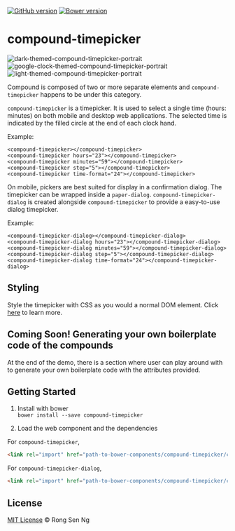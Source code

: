 [![GitHub version](https://badge.fury.io/gh/motss%2Fcompound-timepicker.svg)](https://badge.fury.io/gh/motss%2Fcompound-timepicker)
[![Bower version](https://badge.fury.io/bo/compound-timepicker.svg)](https://badge.fury.io/bo/compound-timepicker)

compound-timepicker
============

![dark-themed-compound-timepicker-portrait](https://cloud.githubusercontent.com/assets/10607759/10778479/b10e64b6-7d61-11e5-992a-cf0fd0fb8563.png)
![google-clock-themed-compound-timepicker-portrait](https://cloud.githubusercontent.com/assets/10607759/10778483/b15857ce-7d61-11e5-8321-c05ae856acea.png)
![light-themed-compound-timepicker-portrait](https://cloud.githubusercontent.com/assets/10607759/10778482/b11911d6-7d61-11e5-8637-9f8bcc2d4ffb.png)
<!-- ![dark-themed-compound-timepicker](https://cloud.githubusercontent.com/assets/10607759/10778478/b10ac90a-7d61-11e5-8109-da9604aebfbc.png)
![google-clock-themed-compound-timepicker](https://cloud.githubusercontent.com/assets/10607759/10778480/b1169a3c-7d61-11e5-9213-ac88ff999028.png)
![light-themed-compound-timepicker](https://cloud.githubusercontent.com/assets/10607759/10778481/b1175314-7d61-11e5-8bae-f0f2ae0d7c26.png) -->

Compound is composed of two or more separate elements and `compound-timepicker` happens to be under this category.

`compound-timepicker` is a timepicker. It is used to select a single time (hours: minutes) on both mobile and desktop web applications.
The selected time is indicated by the filled circle at the end of each clock hand.

Example:

    <compound-timepicker></compound-timepicker>
    <compound-timepicker hours="23"></compound-timepicker>
    <compound-timepicker minutes="59"></compound-timepicker>
    <compound-timepicker step="5"></compound-timepicker>
    <compound-timepicker time-format="24"></compound-timepicker>

On mobile, pickers are best suited for display in a confirmation dialog. The timepicker can be wrapped inside a `paper-dialog`. `compound-timepicker-dialog` is created alongside `compound-timepicker` to provide a easy-to-use dialog timepicker.

Example:

    <compound-timepicker-dialog></compound-timepicker-dialog>
    <compound-timepicker-dialog hours="23"></compound-timepicker-dialog>
    <compound-timepicker-dialog minutes="59"></compound-timepicker-dialog>
    <compound-timepicker-dialog step="5"></compound-timepicker-dialog>
    <compound-timepicker-dialog time-format="24"></compound-timepicker-dialog>

## Styling

Style the timepicker with CSS as you would a normal DOM element.
Click [here](http://motss.github.io/compound-timepicker/components/compound-timepicker/index.html#styling) to learn more.

## Coming Soon! Generating your own boilerplate code of the compounds

At the end of the demo, there is a section where user can play around with to generate your own boilerplate code with the attributes provided.

## Getting Started

1. Install with bower  
`bower install --save compound-timepicker`

2. Load the web component and the dependencies

For `compound-timepicker`,

```html
<link rel="import" href="path-to-bower-components/compound-timepicker/compound-timepicker.html">
```
For `compound-timepicker-dialog`,

```html
<link rel="import" href="path-to-bower-components/compound-timepicker/compound-timepicker-dialog.html">
```

## License

[MIT License](http://motss.mit-license.org/) © Rong Sen Ng
